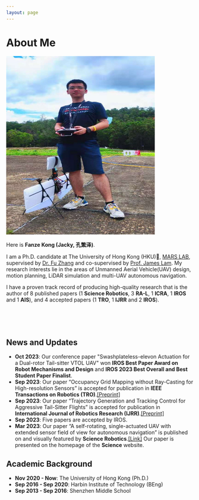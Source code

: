 ```yaml
---
layout: page
---
```


# About Me

<img src="/images/fanze_kong.jpg" class="floatpic" width="400" height="480">

Here is **Fanze Kong (Jacky, 孔繁泽)**.

I am a Ph.D. candidate at The University of Hong Kong (HKU)🏫, [MARS LAB](https://mars.hku.hk/), supervised by [Dr. Fu Zhang](https://www.mech.hku.hk/academic-staff/Zhang-F) and co-supervised by [Prof. James Lam](https://meweb.hku.hk/jlam/). My research interests lie in the areas of Unmanned Aerial Vehicle(UAV) design, motion planning, LiDAR simulation and multi-UAV autonomous navigation.

I have a proven track record of producing high-quality research that is the author of 8 published papers (1 **Science Robotics**, 3 **RA-L**, 1 **ICRA**, 1 **IROS** and 1 **AIS**), and 4 accepted papers (1 **TRO**, 1 **IJRR** and 2 **IROS**).

<br>
<br>
<br>


## News and Updates

- **Oct 2023**: Our conference paper "Swashplateless-elevon Actuation for a Dual-rotor Tail-sitter VTOL UAV" won **IROS Best Paper Award on Robot Mechanisms and Design** and **IROS 2023 Best Overall and Best Student Paper Finalist**.
- **Sep 2023**: Our paper “Occupancy Grid Mapping without Ray-Casting for High-resolution Sensors” is accepted for publication in **IEEE Transactions on Robotics (TRO)**.[[Preprint]](https://arxiv.org/pdf/2307.08493.pdf)
- **Sep 2023**: Our paper “Trajectory Generation and Tracking Control for Aggressive Tail-Sitter Flights” is accepted for publication in **International Journal of Robotics Research (IJRR)**.[[Preprint]](https://arxiv.org/pdf/2212.11552.pdf)
- **Sep 2023**: Five papers are accepted by IROS.
- **Mar 2023**: Our paper “A self-rotating, single-actuated UAV with extended sensor field of view for autonomous navigation” is published on and visually featured by **Science Robotics**.[[Link]](https://mars.hku.hk/papers/scirobotics.ade4538_.pdf) Our paper is presented on the homepage of the **Science** website.

## Academic Background

- **Nov 2020 - Now**: The University of Hong Kong (Ph.D.)
- **Sep 2016 - Sep 2020**: Harbin Institute of Technology (BEng)
- **Sep 2013 - Sep 2016**: Shenzhen Middle School

<!-- ## Research Interests

My current research focuses on multi-UAV exploration and scanning in large-scale environment. My interests are on the **Machine Learning** and its applications in **Industrial IoT**. In a word, advanced technologies like ML and IoT positively influence the life of everybody.  I wish to devote my talent to this meaningful cause and bring well-being to society. -->


<!-- 
## News and Updates

- **<font color='red'>[News]</font> I am actively searching for a PhD program!**
- **May 2023：**Happy to be awarded the XiamenAir Scholarship.
- **May 2023：**Happy to win the Finalist Award in MCM 2023.
- **Feb 2023：**[**FZU-Flying-Book 福州大学飞跃手册**](https://fzu-fly.online/) has been published! Welcome to contribute.
- **Jan 2023：**One paper accepted to ICAROB 2023, see you in Japan!
- **Dec 2022：**Research assistant at Key Laboratory of Industrial Automation Control Technology and Information Processing, advised by [Prof. Zhezhuang Xu](https://dqxy.fzu.edu.cn/en/info/1009/1072.htm).
- **Sep 2022：**Happy to be nominated for the China National Scholarship.
- **Jun 2022：**Online Research Intern at Cambridge Centre for the Integration of Science, Technology and Culture, advised by [Prof. Pietro Liò](https://www.cl.cam.ac.uk/~pl219/ ). -->
